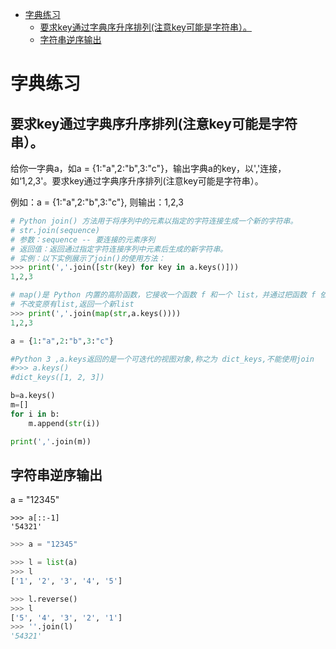 <!-- TOC -->

- [字典练习](#字典练习)
    - [要求key通过字典序升序排列(注意key可能是字符串）。](#要求key通过字典序升序排列注意key可能是字符串)
    - [字符串逆序输出](#字符串逆序输出)

<!-- /TOC -->

# 字典练习

## 要求key通过字典序升序排列(注意key可能是字符串）。

给你一字典a，如a = {1:"a",2:"b",3:"c"}，输出字典a的key，以','连接，如‘1,2,3'。要求key通过字典序升序排列(注意key可能是字符串）。

例如：a = {1:"a",2:"b",3:"c"}, 则输出：1,2,3

```python
# Python join() 方法用于将序列中的元素以指定的字符连接生成一个新的字符串。
# str.join(sequence)
# 参数：sequence -- 要连接的元素序列
# 返回值：返回通过指定字符连接序列中元素后生成的新字符串。
# 实例：以下实例展示了join()的使用方法：
>>> print(','.join([str(key) for key in a.keys()]))
1,2,3

# map()是 Python 内置的高阶函数，它接收一个函数 f 和一个 list，并通过把函数 f 依次作用在 list 的每个元素上，得到一个新的 list 并返回。
# 不改变原有list,返回一个新list
>>> print(','.join(map(str,a.keys())))
1,2,3
```

```python
a = {1:"a",2:"b",3:"c"}

#Python 3 ,a.keys返回的是一个可迭代的视图对象,称之为 dict_keys,不能使用join
#>>> a.keys()
#dict_keys([1, 2, 3])

b=a.keys()
m=[]
for i in b:
    m.append(str(i))

print(','.join(m))
```

## 字符串逆序输出

a = "12345"

    >>> a[::-1]
    '54321'

```Python
>>> a = "12345"

>>> l = list(a)
>>> l
['1', '2', '3', '4', '5']

>>> l.reverse()
>>> l
['5', '4', '3', '2', '1']
>>> ''.join(l)
'54321'
```